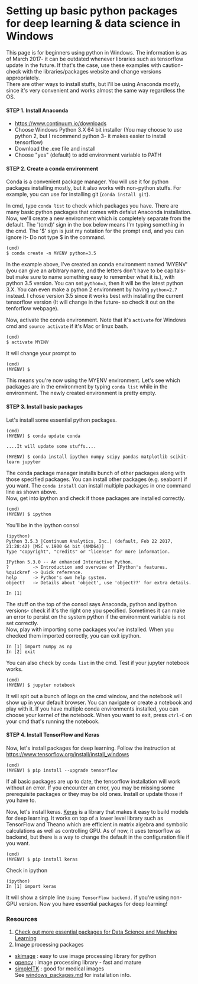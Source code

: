 # Setting up basic python packages for deep learning & data science in Windows    
This page is for beginners using python in Windows. The information is as of March 2017- it can be outdated whenever libraries such as tensorflow update in the future. If that's the case, use these examples with caution- check with the libraries/packages website and change versions appropriately.  
There are other ways to install stuffs, but I'll be using Anaconda mostly, since it's very convenient and works almost the same way regardless the OS.

#### STEP 1. Install Anaconda
- https://www.continuum.io/downloads   
- Choose Windows Python 3.X 64 bit installer (You may choose to use python 2, but I recommend python 3- it makes easier to install tensorflow)
- Download the .exe file and install
- Choose "yes" (default) to add environment variable to PATH

#### STEP 2. Create a conda environment
Conda is a convenient package manager. You will use it for python packages installing mostly, but it also works with non-python stuffs. For example, you can use for installing git (`conda install git`).    

In cmd, type `conda list` to check which packages you have. There are many basic python packages that comes with defalut Anaconda installation.     
Now, we'll create a new environment which is completely separate from the default. The '(cmd)' sign in the box below means I'm typing something in the cmd. The '$' sign is just my notation for the prompt end, and you can ignore it- Do not type $ in the command.
```
(cmd)
$ conda create -n MYENV python=3.5
```
In the example above, I've created an conda environment named 'MYENV' (you can give an arbitrary name, and the letters don't have to be capitals- but make sure to name something easy to remember what it is.), with python 3.5 version. You can set `python=3`, then it will be the latest python 3.X. You can even make a python 2 environment by having `python=2.7` instead. I chose version 3.5 since it works best with installing the current tensorflow version (It will change in the future- so check it out on the tenforflow webpage).    

Now, activate the conda environment. Note that it's `activate` for Windows cmd and `source activate` if it's Mac or linux bash.
```
(cmd)
$ activate MYENV
```
It will change your prompt to
```
(cmd)
(MYENV) $
```
This means you're now using the MYENV environment. Let's see which packages are in the environment by typing `conda list` while in the environment. The newly created environment is pretty empty.   

#### STEP 3. Install basic packages
Let's install some essential python packages.
```
(cmd)
(MYENV) $ conda update conda

....It will update some stuffs....

(MYENV) $ conda install ipython numpy scipy pandas matplotlib scikit-learn jupyter
```
The conda package manager installs bunch of other packages along with those specified packages. You can install other packages (e.g. seaborn) if you want. The `conda install` can install multiple packages in one command line as shown above.     
Now, get into ipython and check if those packages are installed correctly.
```
(cmd)
(MYENV) $ ipython
```
You'll be in the ipython consol
```
(ipython)
Python 3.5.3 |Continuum Analytics, Inc.| (default, Feb 22 2017, 21:28:42) [MSC v.1900 64 bit (AMD64)]
Type "copyright", "credits" or "license" for more information.

IPython 5.3.0 -- An enhanced Interactive Python.
?         -> Introduction and overview of IPython's features.
%quickref -> Quick reference.
help      -> Python's own help system.
object?   -> Details about 'object', use 'object??' for extra details.

In [1]
```
The stuff on the top of the consol says Anaconda, python and ipython versions- check if it's the right one you specified. Sometimes it can make an error to persist on the system python if the environment variable is not set correctly.    
Now, play with importing some packages you've installed. When you checked them imported correctly, you can exit ipython.
```
In [1] import numpy as np
In [2] exit
```
You can also check by `conda list` in the cmd.
Test if your jupyter notebook works.
```
(cmd)
(MYENV) $ jupyter notebook
```
It will spit out a bunch of logs on the cmd window, and the notebook will show up in your default browser. You can navigate or create a notebook and play with it. If you have multiple conda environments installed, you can choose your kernel of the notebook. When you want to exit, press `ctrl-C` on your cmd that's running the notebook.   

#### STEP 4. Install TensorFlow and Keras
Now, let's install packages for deep learning. Follow the instruction at https://www.tensorflow.org/install/install_windows
```
(cmd)
(MYENV) $ pip install --upgrade tensorflow
```
If all basic packages are up to date, the tensorflow installation will work without an error. If you encounter an error, you may be missing some prerequisite packages or they may be old ones. Install or update those if you have to.     

Now, let's install keras. [Keras](https://keras.io/) is a library that makes it easy to build models for deep learning. It works on top of a lower level library such as TensorFlow and Theano which are efficient in matrix algebra and symbolic calculations as well as controlling GPU. As of now, it uses tensorflow as backend, but there is a way to change the default in the configuration file if you want.
```
(cmd)
(MYENV) $ pip install keras
```
Check in ipython
```
(ipython)
In [1] import keras
```
It will show a simple line `Using TensorFlow backend.` if you're using non-GPU version.
Now you have essential packages for deep learning!

### Resources
1. [Check out more essential packages for Data Science and Machine Learning](https://www.upwork.com/hiring/data/15-python-libraries-data-science/)
2. Image processing packages
  - [skimage](http://scikit-image.org/) : easy to use image processing library for python
  - [opencv](https://pypi.python.org/pypi/opencv-python) : image processing library - fast and mature
  - [simpleITK](http://www.simpleitk.org/SimpleITK/resources/software.html) : good for medical images    
  See [windows_packages.md](https://github.com/libphy/os_notes/blob/master/DL_setup/windows_packages.md) for installation info.
